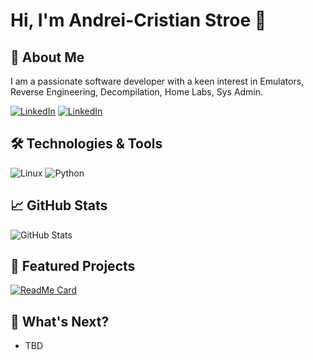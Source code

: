 # Hi, I'm Andrei-Cristian Stroe 👋

## 🌟 About Me
I am a passionate software developer with a keen interest in Emulators, Reverse Engineering, Decompilation, Home Labs, Sys Admin.

[![LinkedIn](https://img.shields.io/badge/LinkedIn-0077B5?style=flat-square&logo=linkedin&logoColor=white)](https://www.linkedin.com/in/andreicristianstroe/)
[![LinkedIn](https://img.shields.io/badge/Steam-0077B5?style=flat-square&logo=steam&logoColor=white)](https://steamcommunity.com/id/yoshidaspecials/)

## 🛠️ Technologies & Tools
![Linux](https://img.shields.io/badge/Linux-FCC624?style=flat-square&logo=linux&logoColor=black)
![Python](https://img.shields.io/badge/Python-3776AB?style=flat-square&logo=python&logoColor=white)

## 📈 GitHub Stats
![GitHub Stats](https://github-readme-stats.vercel.app/api?username=andreicristianstroe&show_icons=true)

## 📂 Featured Projects
[![ReadMe Card](https://github-readme-stats.vercel.app/api/pin/?username=andreicristianstroe&repo=birthday-reminder)](https://github.com/andreicristianstroe/birthday-reminder)

## 📅 What's Next?
- TBD
